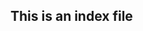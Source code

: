 <!--
AGH Document template. Created from https://github.com/gucio321/agh-sphinx-template

DISCLAIMER: This is NOT an official template!
-->
## This is an index file

<!-- use this to include other files
```{include} path/to/some/file
```
-->

<!-- tak się robi wykres
dyrektywa plot wywołuje wewnętrzny program (w tym przypadku gnuplot
https://pypi.org/project/sphinxcontrib-plot/

```{plot} gnuplot
:caption: podpis

plot sin(x)
```
-->

<!--
Use this to generate toctree
```{toctree}
:maxdepth: 3

path/to/some/file.md
```
-->

